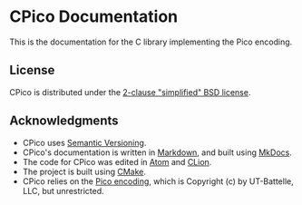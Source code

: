 # CPico Documentation

This is the documentation for the C library implementing the Pico encoding.

## License

CPico is distributed under the
[2-clause "simplified" BSD license](license.md).

## Acknowledgments

  * CPico uses [Semantic Versioning][semver].
  * CPico's documentation is written in [Markdown][markdown], and built using
    [MkDocs][mkdocs].
  * The code for CPico was edited in [Atom][atom] and [CLion][clion].
  * The project is built using [CMake][cmake].
  * CPico relies on the [Pico encoding][mons-pico], which is Copyright (c) by
    UT-Battelle, LLC, but unrestricted.


[semver]: http://semver.org
[pony]:   http://www.ponylang.org
[mkdocs]: http://www.mkdocs.org
[atom]:   https://atom.io
[clion]:  https://www.jetbrains.com/clion/
[cmake]:  https://cmake.org
[mons-pico]: https://github.com/mons-pico/wiki/wiki/Pico-Encoding
[markdown]: https://daringfireball.net/projects/markdown/
[api]:    api/index.html

